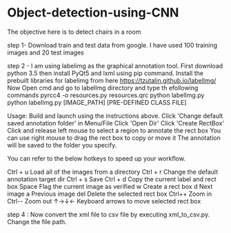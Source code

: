 # Object-detection-using-CNN

The objective here is to detect chairs in a room

step 1- Download train and test data from google. I have used 100 training images and 20 test images

step 2 - I am using labelimg as the graphical annotation tool. 
  First download python 3.5 then install PyQt5 and lxml using pip command.
  Install the prebuilt libraries for labelimg from here https://tzutalin.github.io/labelImg/
  Now Open cmd and go to labelImg directory and type th efollowing commands
    pyrcc4 -o resources.py resources.qrc
    python labelImg.py
    python labelImg.py [IMAGE_PATH] [PRE-DEFINED CLASS FILE]
    
  Usage:
  Build and launch using the instructions above.
  Click 'Change default saved annotation folder' in Menu/File
  Click 'Open Dir'
  Click 'Create RectBox'
  Click and release left mouse to select a region to annotate the rect box
  You can use right mouse to drag the rect box to copy or move it
  The annotation will be saved to the folder you specify.

  You can refer to the below hotkeys to speed up your workflow.

  Ctrl + u	Load all of the images from a directory
  Ctrl + r	Change the default annotation target dir
  Ctrl + s	Save
  Ctrl + d	Copy the current label and rect box
  Space	    Flag the current image as verified
  w	        Create a rect box
  d 	      Next image
  a	        Previous image
  del	      Delete the selected rect box
  Ctrl++	  Zoom in
  Ctrl--	  Zoom out
  ↑→↓←	    Keyboard arrows to move selected rect box

step 4 : Now convert the xml file to csv file by executing xml_to_csv.py. Change the file path.
